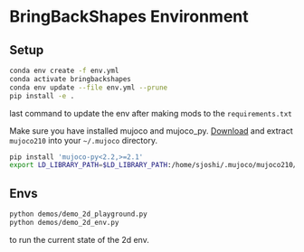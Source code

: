 # BringBackShapes Environment

## Setup

```bash
conda env create -f env.yml
conda activate bringbackshapes
conda env update --file env.yml --prune
pip install -e .
```

last command to update the env after making mods to the `requirements.txt`

Make sure you have installed mujoco and mujoco_py. [Download](https://mujoco.org/download) and extract `mujoco210` into your `~/.mujoco` directory.

```bash
pip install 'mujoco-py<2.2,>=2.1'
export LD_LIBRARY_PATH=$LD_LIBRARY_PATH:/home/sjoshi/.mujoco/mujoco210/bin
```

## Envs

```bash
python demos/demo_2d_playground.py
python demos/demo_2d_env.py
```

to run the current state of the 2d env.
